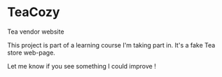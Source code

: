# TeaCozy
Tea vendor website

This project is part of a learning course I'm taking part in.
It's a fake Tea store web-page.

Let me know if you see something I could improve !
